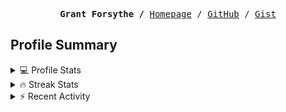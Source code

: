 <p><pre align="center"><strong>Grant Forsythe /</strong> <a href="https://www.grantwforsythe.com/">Homepage</a> / <a href="https://github.com/grantwforsythe">GitHub</a> / <a href="https://gist.github.com/grantwforsythe">Gist</a></pre></p>
 
<h2 align="left">Profile Summary</h2>
<details>
    <summary>💻 Profile Stats</summary>
    <div align="center">
        <img alt="GitHub stats" src="https://github-readme-stats.vercel.app/api?username=grantwforsythe&count_private=true&show_icons=true&hide=stars&border_radius=7&include_all_commits=true&hide_rank=true&custom_title=Grant%27s%20GitHub%20Stats">
        <img alt="Top languages" src="https://github-readme-stats.vercel.app/api/top-langs/?username=grantwforsythe&hide=jupyter+notebook,vim+script&layout=compact&langs_count=6">
    </div>
    <p style="font-size: 11px;" align="center">
        <strong>Note:</strong> Top languages is only a metric of the languages my public code consists of and doesn't reflect experience or skill level.
    </p>
</details>

<details>
    <summary>🔥 Streak Stats</summary>
        <div align="center">
            <img alt="Streak stats" src="https://github-readme-streak-stats.herokuapp.com/?user=grantwforsythe">
        </div>
</details>

 <details>
    <summary>⚡ Recent Activity</summary>
    
  <!--START_SECTION:activity-->
1. 🗣 Commented on [#136](https://github.com/siemens/ngx-datatable/pull/136#issuecomment-2623358300) in [siemens/ngx-datatable](https://github.com/siemens/ngx-datatable)
2. 🗣 Commented on [#136](https://github.com/siemens/ngx-datatable/pull/136#issuecomment-2623327375) in [siemens/ngx-datatable](https://github.com/siemens/ngx-datatable)
3. 💪 Opened PR [#137](https://github.com/xitanggg/open-resume/pull/137) in [xitanggg/open-resume](https://github.com/xitanggg/open-resume)
4. 🗣 Commented on [#28542](https://github.com/storybookjs/storybook/issues/28542#issuecomment-2603249527) in [storybookjs/storybook](https://github.com/storybookjs/storybook)
5. 🗣 Commented on [#3555](https://github.com/toolkit-for-ynab/toolkit-for-ynab/pull/3555#issuecomment-2593105564) in [toolkit-for-ynab/toolkit-for-ynab](https://github.com/toolkit-for-ynab/toolkit-for-ynab)
  <!--END_SECTION:activity-->
    
 </details>
